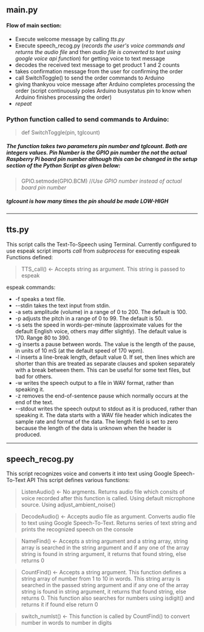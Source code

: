 ## main.py

#### Flow of main section:
* Execute welcome message by calling _tts.py_ 
* Execute speech_recog.py (_records the user's voice commands and returns the audio file_ and then _audio file is converted to text using google voice api function_) for getting voice to text message
* decodes the received text message to get product 1 and 2 counts
* takes confirmation message from the user for confirming the order
* call SwitchToggle() to send the order commands to Arduino
* giving thankyou voice message after Arduino completes processing the order (script continuously poles Arduino busystatus pin to know when Arduino finishes processing the order)
* _repeat_

### Python function called to send commands to Arduino:
> def SwitchToggle(pin, tglcount)
##### The function takes two parameters _pin number_ and _tglcount_. Both are integers values. Pin Number is the GPIO pin number the not the actual Raspberry Pi board pin number although this can be changed in the setup section of the Python Script as given below:
> GPIO.setmode(GPIO.BCM)  //_Use GPIO number instead of actual board pin number_
##### tglcount is how many times the pin should be made ___LOW-HIGH___

---

## tts.py

This script calls the Text-To-Speech using Terminal. Currently configured to use espeak
script imports _call_ from _subprocess_ for executing espeak
Functions defined: 
> TTS_call() <- Accepts string as argument. This string is passed to espeak

espeak commands:

* -f <text file> speaks a text file.
* --stdin takes the text input from stdin.
* -a <integer> sets amplitude (volume) in a range of 0 to 200. The default is 100.
* -p <integer> adjusts the pitch in a range of 0 to 99. The default is 50.
* -s <integer> sets the speed in words-per-minute (approximate values for the default English voice, others may differ slightly). The default value is 170. Range 80 to 390.
* -g <integer> inserts a pause between words. The value is the length of the pause, in units of 10 mS (at the default speed of 170 wpm).
* -l <integer> inserts a line-break length, default value 0. If set, then lines which are shorter than this are treated as separate clauses and spoken separately with a break between them. This can be useful for some text files, but bad for others.
* -w <wave file> writes the speech output to a file in WAV format, rather than speaking it.
* -z removes the end-of-sentence pause which normally occurs at the end of the text.
* --stdout writes the speech output to stdout as it is produced, rather than speaking it. The data starts with a WAV file header which indicates the sample rate and format of the data. The length field is set to zero because the length of the data is unknown when the header is produced.

---

## speech_recog.py

This script recognizes voice and converts it into text using Google Speech-To-Text API
This script defines various functions:
> ListenAudio() <- No argments. Returns audio file which consits of voice recorded after this function is called. Using default microphone source. Using adjust_ambient_noise()
 
> DecodeAudio() <- Accepts audio file as argument. Converts audio file to text using Google Speech-To-Text. Returns series of text string and prints the recognized speech on the console

> NameFind() <- Accepts a string argument and a string array, string array is searched in the string argument and if any one of the array string is found in string argument, it returns that found string, else returns 0

> CountFind() <- Accepts a string argument. This function defines a string array of number from 1 to 10 in words. This string array is searched in the passed string argument and if any one of the array string is found in string argument, it returns that found string, else returns 0. This function also searches for numbers using isdigit() and returns it if found else return 0

> switch_numlst() <- This function is called by CountFind() to convert number in words to number in digits

